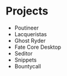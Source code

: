 # Projects

  - Poutineer
  - Lacqueristas
  - Ghost Ryder
  - Fate Core Desktop
  - Seditor
  - Snippets
  - Bountycall
